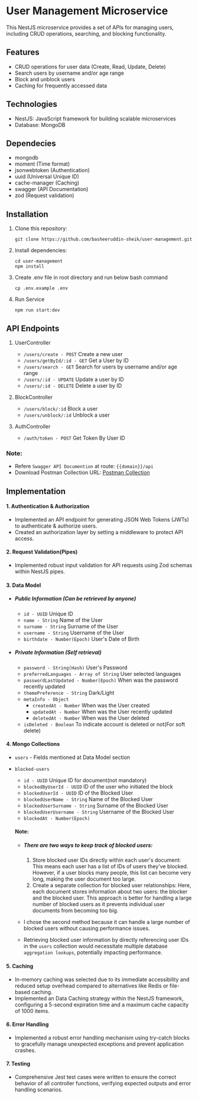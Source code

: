 # User Management Microservice

This NestJS microservice provides a set of APIs for managing users, including CRUD operations, searching, and blocking functionality.

## Features
* CRUD operations for user data (Create, Read, Update, Delete)
* Search users by username and/or age range
* Block and unblock users
* Caching for frequently accessed data

## Technologies
* NestJS: JavaScript framework for building scalable microservices
* Database: MongoDB

## Dependecies
* mongodb
* moment (Time format)
* jsonwebtoken (Authentication)
* uuid (Universal Unique ID)
* cache-manager (Caching)
* swagger (API Documentation)
* zod (Request validation)


## Installation
1. Clone this repository:
   ```
   git clone https://github.com/basheeruddin-sheik/user-management.git
   ```
2. Install dependencies:
    ```
    cd user-management
    npm install
    ```
3. Create .env file in root directory and run below bash command
    ```
    cp .env.example .env
    ```
4. Run Service
    ```
    npm run start:dev
    ```

## API Endpoints
1. UserController
    * ```/users/create - POST``` Create a new user
    * ```/users/getById/:id - GET``` Get a User by ID
    * ```/users/search - GET``` Search for users by username and/or age range
    * ```/users/:id - UPDATE``` Update a user by ID
    * ```/users/:id - DELETE``` Delete a user by ID

2. BlockController
    * ```/users/block/:id``` Block a user
    * ```/users/unblock/:id``` Unblock a user

3. AuthController
    * ```/auth/token - POST``` Get Token By User ID

### Note: 
* Refere ```Swagger API Documention``` at route: ```{{domain}}/api```
* Download Postman Collection URL: [Postman Collection](https://bit.ly/4dbT8ce)

## Implementation
#### 1. Authentication & Authorization
* Implemented an API endpoint for generating JSON Web Tokens (JWTs) to authenticate & authorize users.
* Created an authorization layer by setting a middleware to protect API access.

#### 2. Request Validation(Pipes)
* Implemented robust input validation for API requests using Zod schemas within NestJS pipes.

#### 3. Data Model
- ##### Public Information (Can be retrieved by anyone)
    * ```id - UUID``` Unique ID
    * ```name - String``` Name of the User
    * ```surname - String``` Surname of the User
    * ```username - String``` Username of the User
    * ```birthdate - Number(Epoch)``` User's Date of Birth

- ##### Private Information (Self retrieval)
    * ```password - String(Hash)``` User's Password
    * ```preferredLanguages - Array of String``` User selected languages
    * ```passwordLastUpdated - Number(Epoch)``` When was the password recently updated
    * ```themePreference - String``` Dark/Light
    * ```metaInfo - Object``` 
        * ```createdAt - Number``` When was the User created
        * ```updatedAt - Number``` When was the User recently updated
        * ```deletedAt - Number``` When was the User deleted
    * ```isDeleted - Boolean``` To indicate account is deleted or not(For soft delete)

#### 4. Mongo Collections
* ```users``` - Fields mentioned at Data Model section
* ```blocked-users```
    * ```id - UUID``` Unique ID for document(not mandatory)
    * ```blockedByUserId - UUID```  ID of the user who initiated the block
    * ```blockedUserId - UUID``` ID of the Blocked User
    * ```blockedUserName - String``` Name of the Blocked User
    * ```blockedUserSurname - String``` Surname of the Blocked User
    * ```blockedUserUsername - String``` Username of the Blocked User
    * ```blockedAt - Number(Epoch)``` 

    #### Note: 
    * ##### There are two ways to keep track of blocked users:
        1. Store blocked user IDs directly within each user's document: This means each user has a list of IDs of users they've blocked. However, if a user blocks many people, this list can become very long, making the user document too large.
        2. Create a separate collection for blocked user relationships: Here, each document stores information about two users: the blocker and the blocked user. This approach is better for handling a large number of blocked users as it prevents individual user documents from becoming too big.
        
    * I chose the second method because it can handle a large number of blocked users without causing performance issues.
    * Retrieving blocked user information by directly referencing user IDs in the ```users``` collection would necessitate multiple database ```aggregation lookups```, potentially impacting performance.

#### 5. Caching
* In-memory caching was selected due to its immediate accessibility and reduced setup overhead compared to alternatives like Redis or file-based caching.
* Implemented an Data Caching strategy within the NestJS framework, configuring a 5-second expiration time and a maximum cache capacity of 1000 items.

#### 6. Error Handling
* Implemented a robust error handling mechanism using try-catch blocks to gracefully manage unexpected exceptions and prevent application crashes.

#### 7. Testing
* Comprehensive Jest test cases were written to ensure the correct behavior of all controller functions, verifying expected outputs and error handling scenarios.
